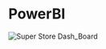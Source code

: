 # PowerBI

![Super Store Dash_Board](https://github.com/KavitaSSwami/PowerBI/assets/30633887/845a8e70-2d1a-4e2a-95d6-004bb083edcf)
